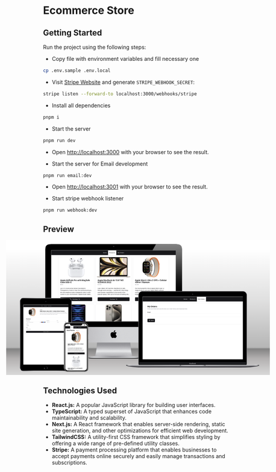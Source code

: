 # Ecommerce Store
  
## Getting Started

Run the project using the following steps:

- Copy file with environment variables and fill necessary one

```sh
cp .env.sample .env.local
```

- Visit [Stripe Website](https://dashboard.stripe.com/webhooks/create?endpoint_location=local) and generate `STRIPE_WEBHOOK_SECRET`:
  
```sh
stripe listen --forward-to localhost:3000/webhooks/stripe
```

- Install all dependencies

```sh
pnpm i
```

- Start the server

```sh
pnpm run dev
```

- Open [http://localhost:3000](http://localhost:3000) with your browser to see the result.

- Start the server for Email development

```sh
pnpm run email:dev
```

- Open [http://localhost:3001](http://localhost:3001) with your browser to see the result.
  
- Start stripe webhook listener

```sh
pnpm run webhook:dev
```

## Preview

<div style="display:flex; justify-content: center;">
    <img src="./preview.png" style="max-width: 700px;" />
</div>

## Technologies Used

- **React.js:** A popular JavaScript library for building user interfaces.
- **TypeScript:** A typed superset of JavaScript that enhances code maintainability and scalability.
- **Next.js:** A React framework that enables server-side rendering, static site generation, and other optimizations for efficient web development.
- **TailwindCSS:** A utility-first CSS framework that simplifies styling by offering a wide range of pre-defined utility classes.
- **Stripe:** A payment processing platform that enables businesses to accept payments online securely and easily manage transactions and subscriptions.
